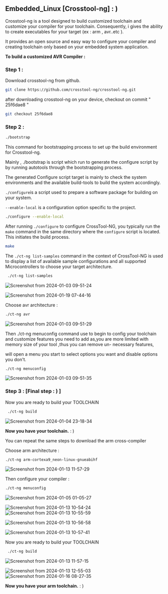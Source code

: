 ## Embedded_Linux [Crosstool-ng] : )

Crosstool-ng is a tool designed to build customized toolchain and customize your compiler for your toolchain. Consequently, i gives the ability to create executables for your target (ex : arm , avr..etc ).

It provides an open source and easy way to configure your compiler  and creating toolchain only based on your embedded system application.

**To build a customized AVR Compiler :**

### Step 1 :

Download crosstool-ng from github.

```bash
git clone https://github.com/crosstool-ng/crosstool-ng.git
```

after downloading crosstool-ng on your device, checkout on commit " 25f6dae8 "

```bash
git checkout 25f6dae8
```

### Step 2 :

```bash
./bootstrap
```

This command for bootstrapping process to  set up the build environment for Crosstool-ng.

Mainly , ./bootstrap is script which run to generate the configure script by by running autotools through the bootstrapping process.

The generated Configure script target is mainly to check the system environments and the available  build-tools to build the system accordingly.



`./configure`is a script used to prepare a software package for building on your system.

`--enable-local` is a configuration option specific to the project.

```bash
./configure --enable-local
```



After running `./configure` to configure CrossTool-NG, you typically run the `make` command in the same directory where the `configure` script is located. This initiates the build process.

```bash
make
```



The `./ct-ng list-samples` command in the context of CrossTool-NG is used to display a list of available sample configurations and all supported Microcontrollers to choose your target architecture. 

```bash
 ./ct-ng list-samples
```
![Screenshot from 2024-01-03 09-51-24](https://github.com/NourNageib/Embedded_Linux/assets/151030617/e6b0fcf9-5a99-4861-bdc4-c1d209842b71)

![Screenshot from 2024-01-19 07-44-16](https://github.com/NourNageib/Embedded_Linux/assets/151030617/5faed161-c777-4fca-b1e8-41b956bd7bfc)

 

Choose avr architecture :

```bash
./ct-ng avr
```
![Screenshot from 2024-01-03 09-51-29](https://github.com/NourNageib/Embedded_Linux/assets/151030617/185b1f62-c2b6-4290-bf9b-bfa925e1e233)

Then ./ct-ng menuconfig command use to begin to config your toolchain and customize features you need to add as,you are more limited with memory size of your tool ,thus you can remove un- necessary features,

will open a menu you start to select options you want and disable options you don't.

```bash
./ct-ng menuconfig
```
![Screenshot from 2024-01-03 09-51-35](https://github.com/NourNageib/Embedded_Linux/assets/151030617/ff483b48-5119-4d90-aff4-602092ca80fc)


### Step 3 : [Final step : ) ] 

Now you are ready to build your TOOLCHAIN 

```bash
 ./ct-ng build
```
![Screenshot from 2024-01-04 23-18-34](https://github.com/NourNageib/Embedded_Linux/assets/151030617/605506da-d1e9-445f-acf4-315ca3e3d003)


**Now you have your toolchain.** : )

You can repeat the same steps to download the arm cross-compiler 

Choose arm architecture :

```bash
./ct-ng arm-cortexa9_neon-linux-gnueabihf
```
![Screenshot from 2024-01-13 11-57-29](https://github.com/NourNageib/Embedded_Linux/assets/151030617/14ede922-50d8-4c21-8e3a-fa5430dc7c95)

Then configure your compiler :

```bash
./ct-ng menuconfig
```
![Screenshot from 2024-01-05 01-05-27](https://github.com/NourNageib/Embedded_Linux/assets/151030617/6e47eccb-0b56-484b-bf8d-5435b553eea2)

![Screenshot from 2024-01-13 10-54-24](https://github.com/NourNageib/Embedded_Linux/assets/151030617/895214c0-b1f5-4c2a-897d-9e76b804c895)
![Screenshot from 2024-01-13 10-55-59](https://github.com/NourNageib/Embedded_Linux/assets/151030617/4f7ad7e0-111d-432c-8b64-8ea86213d8de)

![Screenshot from 2024-01-13 10-56-58](https://github.com/NourNageib/Embedded_Linux/assets/151030617/55797781-d848-45c2-92f4-62bb115ba136)

![Screenshot from 2024-01-13 10-57-41](https://github.com/NourNageib/Embedded_Linux/assets/151030617/c3ba5565-64f9-4344-ac8c-fb6420e4aa12)

Now you are ready to build your TOOLCHAIN 

```bash
 ./ct-ng build
```

![Screenshot from 2024-01-13 11-57-15](https://github.com/NourNageib/Embedded_Linux/assets/151030617/ea2eb5fd-00bc-4103-a71e-db4b5c30619a)

![Screenshot from 2024-01-13 12-55-03](https://github.com/NourNageib/Embedded_Linux/assets/151030617/987f4d50-12af-4471-921a-2156cc0212eb)
![Screenshot from 2024-01-16 08-27-35](https://github.com/NourNageib/Embedded_Linux/assets/151030617/e21ba475-00a9-44a6-9b36-eb18b38bdcd6)


**Now you have your arm toolchain.** : )
